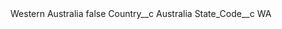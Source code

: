<?xml version="1.0" encoding="UTF-8"?>
<CustomMetadata xmlns="http://soap.sforce.com/2006/04/metadata" xmlns:xsi="http://www.w3.org/2001/XMLSchema-instance" xmlns:xsd="http://www.w3.org/2001/XMLSchema">
    <label>Western Australia</label>
    <protected>false</protected>
    <values>
        <field>Country__c</field>
        <value xsi:type="xsd:string">Australia</value>
    </values>
    <values>
        <field>State_Code__c</field>
        <value xsi:type="xsd:string">WA</value>
    </values>
</CustomMetadata>
